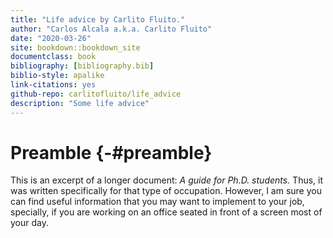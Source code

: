 ```yaml
--- 
title: "Life advice by Carlito Fluito."
author: "Carlos Alcala a.k.a. Carlito Fluito"
date: "2020-03-26"
site: bookdown::bookdown_site
documentclass: book
bibliography: [bibliography.bib]
biblio-style: apalike
link-citations: yes
github-repo: carlitofluito/life_advice
description: "Some life advice"
---
```


# Preamble {-#preamble}

This is an excerpt of a longer document: *A guide for Ph.D. students.* Thus, it was written specifically for that type of occupation. However, I am sure you can find useful  information that you may want to implement to your job, specially, if you are working on an office seated in front of a screen most of your day. 
